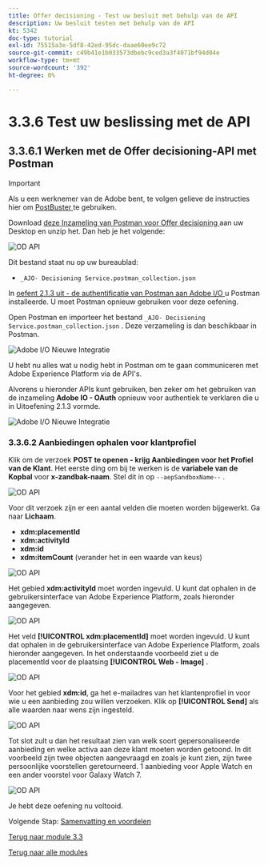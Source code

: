 ```yaml
---
title: Offer decisioning - Test uw besluit met behulp van de API
description: Uw besluit testen met behulp van de API
kt: 5342
doc-type: tutorial
exl-id: 75515a3e-5df8-42ed-95dc-daae60ee9c72
source-git-commit: c49b41e1b033573dbebc9ced3a3f4071bf94d04e
workflow-type: tm+mt
source-wordcount: '392'
ht-degree: 0%

---
```


# 3.3.6 Test uw beslissing met de API

## 3.3.6.1 Werken met de Offer decisioning-API met Postman

>[!IMPORTANT]
>
>Als u een werknemer van de Adobe bent, te volgen gelieve de instructies hier om [ PostBuster ](./../../../postbuster.md) te gebruiken.

Download [ deze Inzameling van Postman voor Offer decisioning ](./../../../assets/postman/postman_offer-decisioning.zip) aan uw Desktop en unzip het. Dan heb je het volgende:

![ OD API ](./images/unzip.png)

Dit bestand staat nu op uw bureaublad:

- `_AJO- Decisioning Service.postman_collection.json`

In [ oefent 2.1.3 uit - de authentificatie van Postman aan Adobe I/O ](./../../../modules/rtcdp-b2c/module2.1/ex3.md) u Postman installeerde. U moet Postman opnieuw gebruiken voor deze oefening.

Open Postman en importeer het bestand `_AJO- Decisioning Service.postman_collection.json` . Deze verzameling is dan beschikbaar in Postman.

![ Adobe I/O Nieuwe Integratie ](./images/postmanui.png)

U hebt nu alles wat u nodig hebt in Postman om te gaan communiceren met Adobe Experience Platform via de API&#39;s.

Alvorens u hieronder APIs kunt gebruiken, ben zeker om het gebruiken van de inzameling **Adobe IO - OAuth** opnieuw voor authentiek te verklaren die u in Uitoefening 2.1.3 vormde.

![ Adobe I/O Nieuwe Integratie ](./images/postmanui1.png)


### 3.3.6.2 Aanbiedingen ophalen voor klantprofiel

Klik om de verzoek **POST te openen - krijg Aanbiedingen voor het Profiel van de Klant**. Het eerste ding om bij te werken is de **variabele van de Kopbal** voor **x-zandbak-naam**. Stel dit in op `--aepSandboxName--` .

![ OD API ](./images/api23.png)

Voor dit verzoek zijn er een aantal velden die moeten worden bijgewerkt. Ga naar **Lichaam**.

- **xdm:placementId**
- **xdm:activityId**
- **xdm:id**
- **xdm:itemCount** (verander het in een waarde van keus)

![ OD API ](./images/api24.png)

Het gebied **xdm:activityId** moet worden ingevuld. U kunt dat ophalen in de gebruikersinterface van Adobe Experience Platform, zoals hieronder aangegeven.

![ OD API ](./images/activityid.png)

Het veld **[!UICONTROL xdm:placementId]** moet worden ingevuld. U kunt dat ophalen in de gebruikersinterface van Adobe Experience Platform, zoals hieronder aangegeven. In het onderstaande voorbeeld ziet u de placementId voor de plaatsing **[!UICONTROL Web - Image]** .

![ OD API ](./images/placementid.png)

Voor het gebied **xdm:id**, ga het e-mailadres van het klantenprofiel in voor wie u een aanbieding zou willen verzoeken. Klik op **[!UICONTROL Send]** als alle waarden naar wens zijn ingesteld.

![ OD API ](./images/api24a.png)

Tot slot zult u dan het resultaat zien van welk soort gepersonaliseerde aanbieding en welke activa aan deze klant moeten worden getoond. In dit voorbeeld zijn twee objecten aangevraagd en zoals je kunt zien, zijn twee persoonlijke voorstellen geretourneerd. 1 aanbieding voor Apple Watch en een ander voorstel voor Galaxy Watch 7.

![ OD API ](./images/api25.png)

Je hebt deze oefening nu voltooid.

Volgende Stap: [ Samenvatting en voordelen ](./summary.md)

[Terug naar module 3.3](./offer-decisioning.md)

[Terug naar alle modules](./../../../overview.md)
